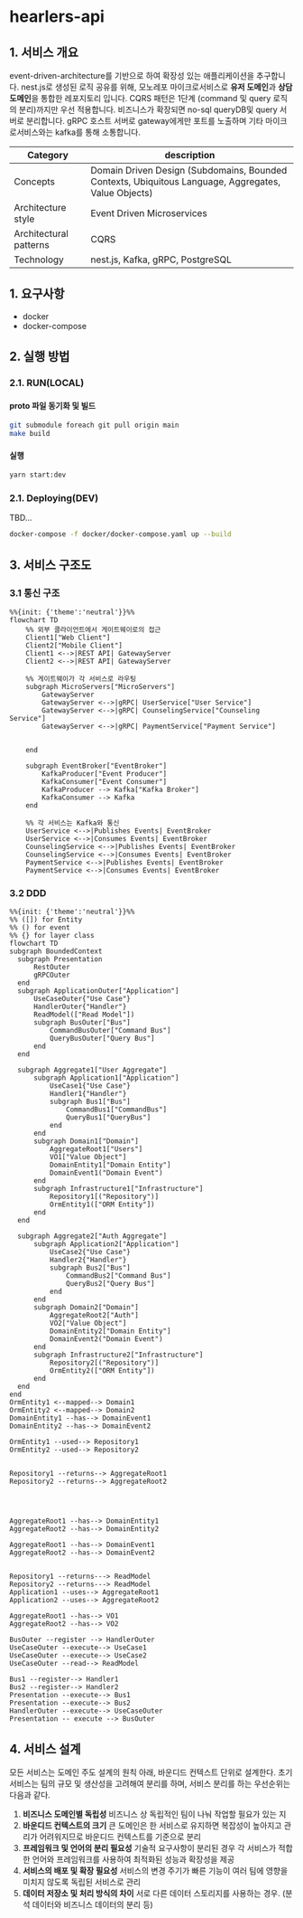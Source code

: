 # hearlers-api

## 1. 서비스 개요

event-driven-architecture를 기반으로 하여 확장성 있는 애플리케이션을 추구합니다.
nest.js로 생성된 로직 공유를 위해, 모노레포 마이크로서비스로 **유저 도메인**과 **상담 도메인**을 통합한 레포지토리 입니다.
CQRS 패턴은 1단계 (command 및 query 로직의 분리)까지만 우선 적용합니다. 비즈니스가 확장되면 no-sql queryDB및 query 서버로 분리합니다.
gRPC 호스트 서버로 gateway에게만 포트를 노출하며 기타 마이크로서비스와는 kafka를 통해 소통합니다.

| Category               | description                                                                                         |
| ---------------------- | --------------------------------------------------------------------------------------------------- |
| Concepts               | Domain Driven Design (Subdomains, Bounded Contexts, Ubiquitous Language, Aggregates, Value Objects) |
| Architecture style     | Event Driven Microservices                                                                          |
| Architectural patterns | CQRS                                                                                                |
| Technology             | nest.js, Kafka, gRPC, PostgreSQL                                                                    |

## 1. 요구사항

- docker
- docker-compose

## 2. 실행 방법

### 2.1. RUN(LOCAL)

#### proto 파일 동기화 및 빌드

```bash
git submodule foreach git pull origin main
make build
```

#### 실행

```bash
yarn start:dev
```

### 2.1. Deploying(DEV)

TBD...

```bash
docker-compose -f docker/docker-compose.yaml up --build
```

## 3. 서비스 구조도

### 3.1 통신 구조

```mermaid
%%{init: {'theme':'neutral'}}%%
flowchart TD
    %% 외부 클라이언트에서 게이트웨이로의 접근
    Client1["Web Client"]
    Client2["Mobile Client"]
    Client1 <-->|REST API| GatewayServer
    Client2 <-->|REST API| GatewayServer

    %% 게이트웨이가 각 서비스로 라우팅
    subgraph MicroServers["MicroServers"]
        GatewayServer
        GatewayServer <-->|gRPC| UserService["User Service"]
        GatewayServer <-->|gRPC| CounselingService["Counseling Service"]
        GatewayServer <-->|gRPC| PaymentService["Payment Service"]


    end

    subgraph EventBroker["EventBroker"]
        KafkaProducer["Event Producer"]
        KafkaConsumer["Event Consumer"]
        KafkaProducer --> Kafka["Kafka Broker"]
        KafkaConsumer --> Kafka
    end

    %% 각 서비스는 Kafka와 통신
    UserService <-->|Publishes Events| EventBroker
    UserService <-->|Consumes Events| EventBroker
    CounselingService <-->|Publishes Events| EventBroker
    CounselingService <-->|Consumes Events| EventBroker
    PaymentService <-->|Publishes Events| EventBroker
    PaymentService <-->|Consumes Events| EventBroker

```

### 3.2 DDD

```mermaid
%%{init: {'theme':'neutral'}}%%
%% ([]) for Entity
%% () for event
%% {} for layer class
flowchart TD
subgraph BoundedContext
  subgraph Presentation
      RestOuter
      gRPCOuter
  end
  subgraph ApplicationOuter["Application"]
      UseCaseOuter{"Use Case"}
      HandlerOuter{"Handler"}
      ReadModel(["Read Model"])
      subgraph BusOuter["Bus"]
          CommandBusOuter["Command Bus"]
          QueryBusOuter["Query Bus"]
      end
  end

  subgraph Aggregate1["User Aggregate"]
      subgraph Application1["Application"]
          UseCase1{"Use Case"}
          Handler1{"Handler"}
          subgraph Bus1["Bus"]
              CommandBus1["CommandBus"]
              QueryBus1["QueryBus"]
          end
      end
      subgraph Domain1["Domain"]
          AggregateRoot1["Users"]
          VO1["Value Object"]
          DomainEntity1["Domain Entity"]
          DomainEvent1("Domain Event")
      end
      subgraph Infrastructure1["Infrastructure"]
          Repository1[("Repository")]
          OrmEntity1(["ORM Entity"])
      end
  end

  subgraph Aggregate2["Auth Aggregate"]
      subgraph Application2["Application"]
          UseCase2{"Use Case"}
          Handler2{"Handler"}
          subgraph Bus2["Bus"]
              CommandBus2["Command Bus"]
              QueryBus2["Query Bus"]
          end
      end
      subgraph Domain2["Domain"]
          AggregateRoot2["Auth"]
          VO2["Value Object"]
          DomainEntity2["Domain Entity"]
          DomainEvent2("Domain Event")
      end
      subgraph Infrastructure2["Infrastructure"]
          Repository2[("Repository")]
          OrmEntity2(["ORM Entity"])
      end
  end
end
OrmEntity1 <--mapped--> Domain1
OrmEntity2 <--mapped--> Domain2
DomainEntity1 --has--> DomainEvent1
DomainEntity2 --has--> DomainEvent2

OrmEntity1 --used--> Repository1
OrmEntity2 --used--> Repository2


Repository1 --returns--> AggregateRoot1
Repository2 --returns--> AggregateRoot2




AggregateRoot1 --has--> DomainEntity1
AggregateRoot2 --has--> DomainEntity2

AggregateRoot1 --has--> DomainEvent1
AggregateRoot2 --has--> DomainEvent2


Repository1 --returns---> ReadModel
Repository2 --returns---> ReadModel
Application1 --uses--> AggregateRoot1
Application2 --uses--> AggregateRoot2

AggregateRoot1 --has--> VO1
AggregateRoot2 --has--> VO2

BusOuter --register --> HandlerOuter
UseCaseOuter --execute--> UseCase1
UseCaseOuter --execute--> UseCase2
UseCaseOuter --read--> ReadModel

Bus1 --register--> Handler1
Bus2 --register--> Handler2
Presentation --execute--> Bus1
Presentation --execute--> Bus2
HandlerOuter --execute--> UseCaseOuter
Presentation -- execute --> BusOuter

```

## 4. 서비스 설계

모든 서비스는 도메인 주도 설계의 원칙 아래, 바운디드 컨텍스트 단위로 설계한다. 초기 서비스는 팀의 규모 및 생산성을 고려해여 분리를 하며, 서비스 분리를 하는 우선순위는 다음과 같다.

1. **비즈니스 도메인별 독립성**
   비즈니스 상 독립적인 팀이 나눠 작업할 필요가 있는 지
2. **바운디드 컨텍스트의 크기**
   큰 도메인은 한 서비스로 유지하면 복잡성이 높아지고 관리가 어려워지므로 바운디드 컨텍스트를 기준으로 분리
3. **프레임워크 및 언어의 분리 필요성**
   기술적 요구사항이 분리된 경우 각 서비스가 적합한 언어와 프레임워크를 사용하여 최적화된 성능과 확장성을 제공
4. **서비스의 배포 및 확장 필요성**
   서비스의 변경 주기가 빠른 기능이 여러 팀에 영향을 미치지 않도록 독립된 서비스로 관리
5. **데이터 저장소 및 처리 방식의 차이**
   서로 다른 데이터 스토리지를 사용하는 경우. (분석 데이터와 비즈니스 데이터의 분리 등)
